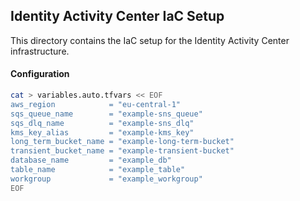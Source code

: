 ## Identity Activity Center IaC Setup

This directory contains the IaC setup for the Identity Activity Center infrastructure.

#### Configuration

```bash
cat > variables.auto.tfvars << EOF
aws_region            = "eu-central-1"
sqs_queue_name        = "example-sns_queue"
sqs_dlq_name          = "example-sns_dlq"
kms_key_alias         = "example-kms_key"
long_term_bucket_name = "example-long-term-bucket"
transient_bucket_name = "example-transient-bucket"
database_name         = "example_db"
table_name            = "example_table"
workgroup             = "example_workgroup"
EOF
```

